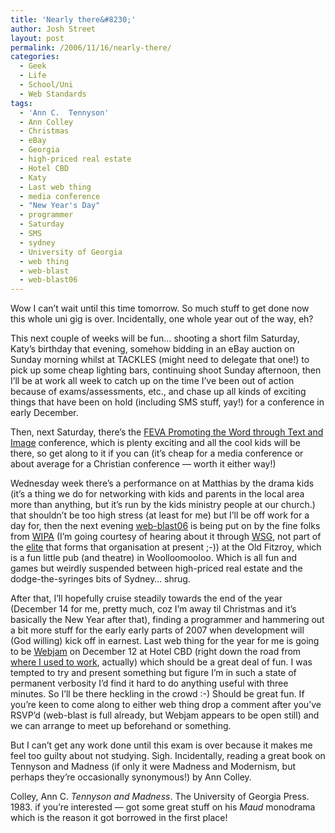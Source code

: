 ```yaml
---
title: 'Nearly there&#8230;'
author: Josh Street
layout: post
permalink: /2006/11/16/nearly-there/
categories:
  - Geek
  - Life
  - School/Uni
  - Web Standards
tags:
  - 'Ann C.  Tennyson'
  - Ann Colley
  - Christmas
  - eBay
  - Georgia
  - high-priced real estate
  - Hotel CBD
  - Katy
  - Last web thing
  - media conference
  - "New Year's Day"
  - programmer
  - Saturday
  - SMS
  - sydney
  - University of Georgia
  - web thing
  - web-blast
  - web-blast06
---
```

Wow I can&#8217;t wait until this time tomorrow. So much stuff to get done now this whole uni gig is over. Incidentally, one whole year out of the way, eh?

This next couple of weeks will be fun&#8230; shooting a short film Saturday, Katy&#8217;s birthday that evening, somehow bidding in an eBay auction on Sunday morning whilst at TACKLES (might need to delegate that one!) to pick up some cheap lighting bars, continuing shoot Sunday afternoon, then I&#8217;ll be at work all week to catch up on the time I&#8217;ve been out of action because of exams/assessments, etc., and chase up all kinds of exciting things that have been on hold (including SMS stuff, yay!) for a conference in early December.

Then, next Saturday, there&#8217;s the [FEVA Promoting the Word through Text and Image][1] conference, which is plenty exciting and all the cool kids will be there, so get along to it if you can (it&#8217;s cheap for a media conference or about average for a Christian conference &#8212; worth it either way!)

Wednesday week there&#8217;s a performance on at Matthias by the drama kids (it&#8217;s a thing we do for networking with kids and parents in the local area more than anything, but it&#8217;s run by the kids ministry people at our church.) that shouldn&#8217;t be too high stress (at least for me) but I&#8217;ll be off work for a day for, then the next evening [web-blast06][2] is being put on by the fine folks from [WIPA][3] (I&#8217;m going courtesy of hearing about it through [WSG][4], not part of the [elite][5] that forms that organisation at present ;-)) at the Old Fitzroy, which is a fun little pub (and theatre) in Woolloomooloo. Which is all fun and games but weirdly suspended between high-priced real estate and the dodge-the-syringes bits of Sydney&#8230; shrug.

After that, I&#8217;ll hopefully cruise steadily towards the end of the year (December 14 for me, pretty much, coz I&#8217;m away til Christmas and it&#8217;s basically the New Year after that), finding a programmer and hammering out a bit more stuff for the early early parts of 2007 when development will (God willing) kick off in earnest. Last web thing for the year for me is going to be [Webjam][6] on December 12 at Hotel CBD (right down the road from [where I used to work][7], actually) which should be a great deal of fun. I was tempted to try and present something but figure I&#8217;m in such a state of permanent verbosity I&#8217;d find it hard to do anything useful with three minutes. So I&#8217;ll be there heckling in the crowd :-) Should be great fun. If you&#8217;re keen to come along to either web thing drop a comment after you&#8217;ve RSVP&#8217;d (web-blast is full already, but Webjam appears to be open still) and we can arrange to meet up beforehand or something.

But I can&#8217;t get any work done until this exam is over because it makes me feel too guilty about not studying. Sigh. Incidentally, reading a great book on Tennyson and Madness (if only it were Madness and Modernism, but perhaps they&#8217;re occasionally synonymous!) by Ann Colley.

Colley, Ann C. *Tennyson and Madness*. The University of Georgia Press. 1983. if you&#8217;re interested &#8212; got some great stuff on his *Maud* monodrama which is the reason it got borrowed in the first place!

 [1]: http://www.feva.org/conf.html
 [2]: http://webblast.org/
 [3]: http://wipa.org.au/
 [4]: http://webstandardsgroup.org/
 [5]: http://wipa.org.au/wipa-committee/
 [6]: http://webjam.com.au/
 [7]: http://www.rawideas.com.au/